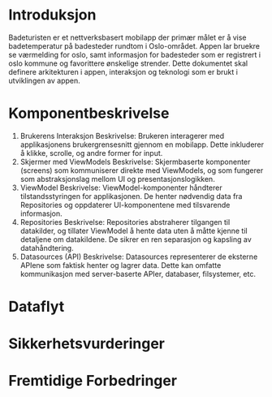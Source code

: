 # Introduksjon
Badeturisten er et nettverksbasert mobilapp der primær målet er å vise badetemperatur på badesteder rundtom i Oslo-området. Appen lar bruekre se værmelding for oslo, samt informasjon for badesteder som er registrert i oslo kommune og favorittere ønskelige strender. Dette dokumentet skal definere arkitekturen i appen, interaksjon og teknologi som er brukt i utviklingen av appen.
# Komponentbeskrivelse
1. Brukerens Interaksjon
Beskrivelse: Brukeren interagerer med applikasjonens brukergrensesnitt gjennom en mobilapp. Dette inkluderer å klikke, scrolle, og andre former for input.
2. Skjermer med ViewModels
Beskrivelse: Skjermbaserte komponenter (screens) som kommuniserer direkte med ViewModels, og som fungerer som abstraksjonslag mellom UI og  presentasjonslogikken.
3. ViewModel
Beskrivelse: ViewModel-komponenter håndterer tilstandsstyringen for applikasjonen. De henter nødvendig data fra Repositories og oppdaterer UI-komponentene med tilsvarende informasjon.
4. Repositories
Beskrivelse: Repositories abstraherer tilgangen til datakilder, og tillater ViewModel å hente data uten å måtte kjenne til detaljene om datakildene. De sikrer en ren separasjon og kapsling av datahåndtering.
5. Datasources (API)
Beskrivelse: Datasources representerer de eksterne APIene som faktisk henter og lagrer data. Dette kan omfatte kommunikasjon med server-baserte APIer, databaser, filsystemer, etc.
# Dataflyt
# Sikkerhetsvurderinger
# Fremtidige Forbedringer
